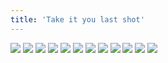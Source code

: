 ```yaml
---
title: 'Take it you last shot'
---
```


![](images/ribald-youth/part-4/pg37.jpg)
![](images/ribald-youth/part-4/pg38.jpg)
![](images/ribald-youth/part-4/pg39.jpg)
![](images/ribald-youth/part-4/pg40.jpg)
![](images/ribald-youth/part-4/pg41.jpg)
![](images/ribald-youth/part-4/pg42.jpg)
![](images/ribald-youth/part-4/pg43.jpg)
![](images/ribald-youth/part-4/pg44.jpg)
![](images/ribald-youth/part-4/pg45.jpg)
![](images/ribald-youth/part-4/pg46.jpg)
![](images/ribald-youth/part-4/pg47.jpg)
![](images/ribald-youth/part-4/pg48.jpg)